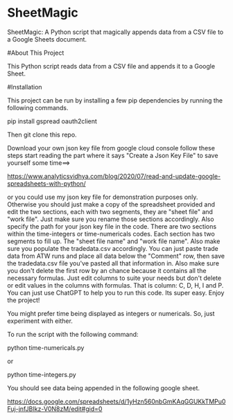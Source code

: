 # SheetMagic
SheetMagic: A Python script that magically appends data from a CSV file to a Google Sheets document.


#About This Project

This Python script reads data from a CSV file and appends it to a Google Sheet.


#Installation

This project can be run by installing a few pip dependencies by running the following commands.

pip install gspread oauth2client

Then git clone this repo.

Download your own json key file from google cloud console follow these steps start reading the part where it says "Create a Json Key File" to save yourself some time==> 

https://www.analyticsvidhya.com/blog/2020/07/read-and-update-google-spreadsheets-with-python/

or you could use my json key file for demonstration purposes only. Otherwise you should just make a copy of the spreadsheet provided and edit the two sections, each with two segments, they are "sheet file" and "work file". Just make sure you rename those sections accordingly. Also specify the path for your json key file in the code. There are two sections within the time-integers or time-numericals codes. Each section has two segments to fill up. The "sheet file name" and "work file name". Also make sure you populate the tradedata.csv accordingly. You can just paste trade data from ATW runs and place all data below the "Comment" row, then save the tradedata.csv file you've pasted all that information in. Also make sure you don't delete the first row by an chance because it contains all the necessary formulas. Just edit columns to suite your needs but don't delete or edit values in the columns with formulas. That is column: C, D, H, I and P. You can just use ChatGPT to  help you to run this code. Its super easy. Enjoy the project!

You might prefer time being displayed as integers or numericals. So, just experiment with either.

To run the script with the following command:

python time-numericals.py

or

python time-integers.py

You should see data being appended in the following google sheet.

https://docs.google.com/spreadsheets/d/1yHzn560nbGmKAqGGUKkTMPu0Fuj-jnfJBIkz-V0N8zM/edit#gid=0
